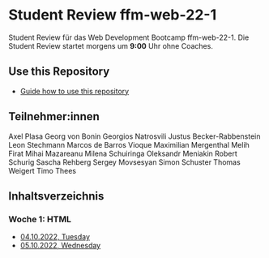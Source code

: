 # Student Review ffm-web-22-1

Student Review für das Web Development Bootcamp ffm-web-22-1.
Die Student Review startet morgens um **9:00** Uhr ohne Coaches.

## Use this Repository

- [Guide how to use this repository](/docs/install-manual.md)

## Teilnehmer:innen

Axel Plasa
Georg von Bonin
Georgios Natrosvili
Justus Becker-Rabbenstein
Leon Stechmann
Marcos de Barros Vioque
Maximilian Mergenthal
Melih Firat
Mihai Mazareanu
Milena Schuiringa
Oleksandr Meniakin
Robert Schurig
Sascha Rehberg
Sergey Movsesyan
Simon Schuster
Thomas Weigert
Timo Thees

## Inhaltsverzeichnis

### Woche 1: HTML

- [04.10.2022, Tuesday](/week1/2022-10-04-tuesday.md)
- [05.10.2022, Wednesday](/week1/2022-10-05-wednesday.md)
